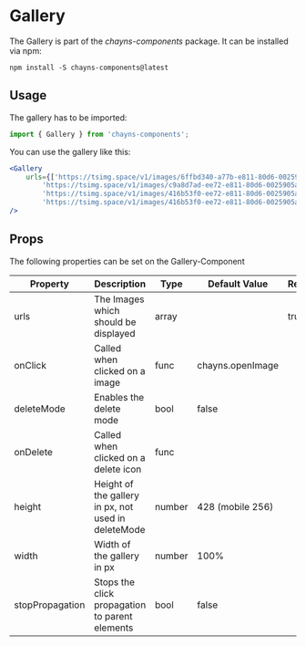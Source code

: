 # Gallery #

The Gallery is part of the *chayns-components* package. It can be installed via npm:

    npm install -S chayns-components@latest


## Usage ##

The gallery has to be imported:

```jsx harmony
import { Gallery } from 'chayns-components';
```

You can use the gallery like this:
```jsx harmony
<Gallery
    urls={['https://tsimg.space/v1/images/6ffbd340-a77b-e811-80d6-0025905a8161.jpg',
        'https://tsimg.space/v1/images/c9a8d7ad-ee72-e811-80d6-0025905a8161.jpg',
        'https://tsimg.space/v1/images/416b53f0-ee72-e811-80d6-0025905a8161.jpg',
        'https://tsimg.space/v1/images/416b53f0-ee72-e811-80d6-0025905a8161.jpg']} 
/>
```


## Props ##

The following properties can be set on the Gallery-Component

| **Property** | **Description**                                      | **Type** | **Default Value** | **Required** |
| ------------ | ---------------------------------------------------- | -------- | ----------------- | ------------ |
| urls         | The Images which should be displayed                 | array    |                   | true         |
| onClick      | Called when clicked on a image                       | func     | chayns.openImage  |              |
| deleteMode   | Enables the delete mode                              | bool     | false             |              |
| onDelete     | Called when clicked on a delete icon                 | func     |                   |              |
| height       | Height of the gallery in px, not used in deleteMode  | number   | 428 (mobile 256)  |              |
| width        | Width of the gallery in px                           | number   | 100%              |              |
| stopPropagation | Stops the click propagation to parent elements    | bool     | false             |              |

